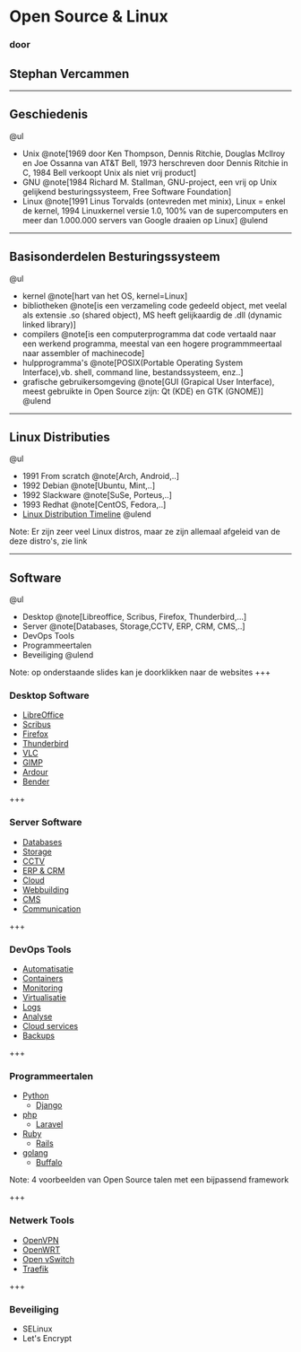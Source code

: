 # Open Source & Linux
### door
## Stephan Vercammen

---

## Geschiedenis

@ul
- Unix @note[1969 door Ken Thompson, Dennis Ritchie, Douglas Mcllroy en Joe Ossanna van AT&T Bell, 1973 herschreven door Dennis Ritchie in C, 1984 Bell verkoopt Unix als niet vrij product]
- GNU @note[1984 Richard M. Stallman, GNU-project, een vrij op Unix gelijkend besturingssysteem, Free Software Foundation]
- Linux @note[1991 Linus Torvalds (ontevreden met minix), Linux = enkel de kernel, 1994 Linuxkernel versie 1.0, 100% van de supercomputers en meer dan 1.000.000 servers van Google draaien op Linux]
@ulend

---
## Basisonderdelen Besturingssysteem

@ul
- kernel @note[hart van het OS, kernel=Linux]
- bibliotheken @note[is een verzameling code gedeeld object, met veelal als extensie .so (shared object), MS heeft gelijkaardig de .dll (dynamic linked library)]
- compilers @note[is een computerprogramma dat code vertaald naar een werkend programma, meestal van een hogere programmmeertaal naar assembler of machinecode]
- hulpprogramma's @note[POSIX(Portable Operating System Interface),vb. shell, command line, bestandssysteem, enz..]
- grafische gebruikersomgeving @note[GUI (Grapical User Interface), meest gebruikte in Open Source zijn: Qt (KDE) en GTK (GNOME)]
@ulend

---
## Linux Distributies

@ul
- 1991 From scratch @note[Arch, Android,..]
- 1992 Debian @note[Ubuntu, Mint,..]
- 1992 Slackware @note[SuSe, Porteus,..]
- 1993 Redhat @note[CentOS, Fedora,..]
- [Linux Distribution Timeline](https://upload.wikimedia.org/wikipedia/commons/1/1b/Linux_Distribution_Timeline.svg)
@ulend

Note:
Er zijn zeer veel Linux distros, maar ze zijn allemaal afgeleid van de deze distro's, zie link

---
## Software

@ul
- Desktop @note[Libreoffice, Scribus, Firefox, Thunderbird,...]
- Server @note[Databases, Storage,CCTV, ERP, CRM, CMS,..]
- DevOps Tools
- Programmeertalen
- Beveiliging
@ulend

Note:
op onderstaande slides kan je doorklikken naar de websites
+++
### Desktop Software

- [LibreOffice](https://www.libreoffice.org/)
- [Scribus](https://www.scribus.net/)
- [Firefox](https://www.mozilla.org/en-US/firefox/new/)
- [Thunderbird](https://www.thunderbird.net/en-US/)
- [VLC](https://www.videolan.org/)
- [GIMP](https://www.gimp.org/)
- [Ardour](https://ardour.org/)
- [Bender](https://www.blender.org/)

+++
### Server Software

- [Databases](https://www.postgresql.org/)
- [Storage](https://min.io/)
- [CCTV](https://shinobi.video/)
- [ERP & CRM](https://www.odoo.com/)
- [Cloud](https://nextcloud.com/)
- [Webbuilding](https://gohugo.io/)
- [CMS](https://wordpress.org/)
- [Communication](https://mattermost.com/)

+++
### DevOps Tools

- [Automatisatie](https://www.ansible.com/overview/it-automation)
- [Containers](https://www.docker.com/)
- [Monitoring](https://icinga.com/)
- [Virtualisatie](https://opennebula.org/)
- [Logs](https://www.syslog-ng.com/)
- [Analyse](https://grafana.com/)
- [Cloud services](https://www.hashicorp.com/)
- [Backups](https://www.bareos.org/en/)

+++
### Programmeertalen

- [Python](https://www.python.org/)
  - [Django](https://www.djangoproject.com/)
- [php](https://www.php.net/)
  - [Laravel](https://laravel.com/)
- [Ruby](https://www.ruby-lang.org/en/)
  - [Rails](https://rubyonrails.org/)
- [golang](https://golang.org/)
  - [Buffalo](https://gobuffalo.io/en/)

Note:
4 voorbeelden van Open Source talen met een bijpassend framework

+++
### Netwerk Tools

- [OpenVPN](https://openvpn.net/)
- [OpenWRT](https://openwrt.org/)
- [Open vSwitch](http://www.openvswitch.org/)
- [Traefik](https://traefik.io/)


+++
### Beveiliging

  - SELinux
  - Let's Encrypt
